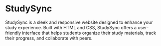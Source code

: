 # StudySync
StudySync is a sleek and responsive website designed to enhance your study experience. Built with HTML and CSS, StudySync offers a user-friendly interface that helps students organize their study materials, track their progress, and collaborate with peers.
